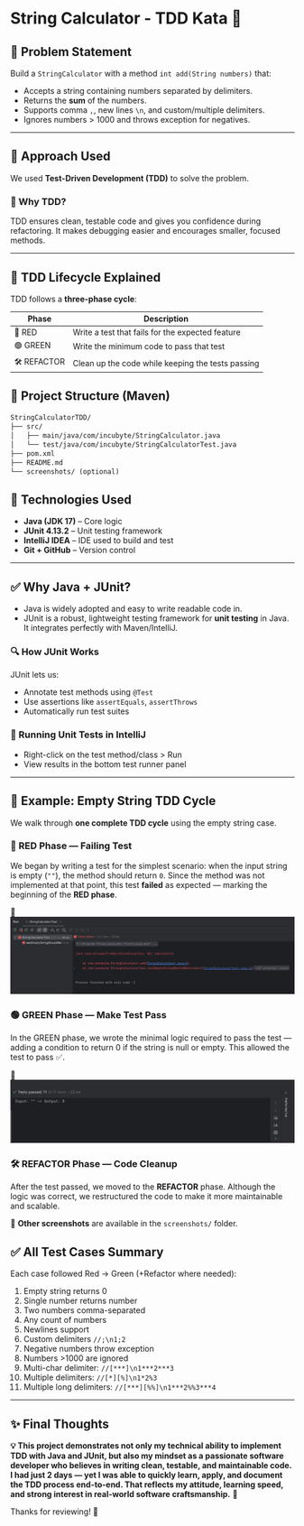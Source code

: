 # String Calculator - TDD Kata 🚀

## 📌 Problem Statement
Build a `StringCalculator` with a method `int add(String numbers)` that:
- Accepts a string containing numbers separated by delimiters.
- Returns the **sum** of the numbers.
- Supports comma `,`, new lines `\n`, and custom/multiple delimiters.
- Ignores numbers > 1000 and throws exception for negatives.

---

## 🧠 Approach Used
We used **Test-Driven Development (TDD)** to solve the problem. 

### 🤔 Why TDD?
TDD ensures clean, testable code and gives you confidence during refactoring. It makes debugging easier and encourages smaller, focused methods.

---
## 🔄 TDD Lifecycle Explained
TDD follows a **three-phase cycle**:

| Phase      | Description                                              |
|------------|----------------------------------------------------------|
| 🔴 RED     | Write a test that fails for the expected feature         |
| 🟢 GREEN   | Write the minimum code to pass that test                |
| 🛠 REFACTOR| Clean up the code while keeping the tests passing       |

## 🧱 Project Structure (Maven)
```
StringCalculatorTDD/
├── src/
│   ├── main/java/com/incubyte/StringCalculator.java
│   └── test/java/com/incubyte/StringCalculatorTest.java
├── pom.xml
├── README.md
└── screenshots/ (optional)
```
## 🔧 Technologies Used
- **Java (JDK 17)** – Core logic
- **JUnit 4.13.2** – Unit testing framework
- **IntelliJ IDEA** – IDE used to build and test
- **Git + GitHub** – Version control

---

## ✅ Why Java + JUnit?
- Java is widely adopted and easy to write readable code in.
- JUnit is a robust, lightweight testing framework for **unit testing** in Java. It integrates perfectly with Maven/IntelliJ.

### 🔍 How JUnit Works
JUnit lets us:
- Annotate test methods using `@Test`
- Use assertions like `assertEquals`, `assertThrows`
- Automatically run test suites

### 🧪 Running Unit Tests in IntelliJ
- Right-click on the test method/class > Run
- View results in the bottom test runner panel

---

## 🧪 Example: Empty String TDD Cycle
We walk through **one complete TDD cycle** using the empty string case.

### 🔴 RED Phase — Failing Test
We began by writing a test for the simplest scenario: when the input string is empty (`""`), the method should return `0`. Since the method was not implemented at that point, this test **failed** as expected — marking the beginning of the **RED phase**.

📸 ![Red Phase](screenshots/red-empty-string.png)

### 🟢 GREEN Phase — Make Test Pass
In the GREEN phase, we wrote the minimal logic required to pass the test — adding a condition to return 0 if the string is null or empty. This allowed the test to pass ✅.

📸 ![Green Phase](screenshots/green-empty-string.png)

### 🛠 REFACTOR Phase — Code Cleanup
After the test passed, we moved to the **REFACTOR** phase. Although the logic was correct, we restructured the code to make it more maintainable and scalable.

📝 **Other screenshots** are available in the `screenshots/` folder.

## ✅ All Test Cases Summary
Each case followed Red → Green (+Refactor where needed):
1. Empty string returns 0
2. Single number returns number
3. Two numbers comma-separated
4. Any count of numbers
5. Newlines support
6. Custom delimiters `//;\n1;2`
7. Negative numbers throw exception
8. Numbers >1000 are ignored
9. Multi-char delimiter: `//[***]\n1***2***3`
10. Multiple delimiters: `//[*][%]\n1*2%3`
11. Multiple long delimiters: `//[***][%%]\n1***2%%3***4`

---

## ✨ Final Thoughts
**💡 This project demonstrates not only my technical ability to implement TDD with Java and JUnit, but also my mindset as a passionate software developer who believes in writing clean, testable, and maintainable code. I had just 2 days — yet I was able to quickly learn, apply, and document the TDD process end-to-end. That reflects my attitude, learning speed, and strong interest in real-world software craftsmanship.** 💪

Thanks for reviewing! 🚀


